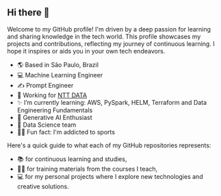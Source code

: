 ## Hi there 👋

Welcome to my GitHub profile! I'm driven by a deep passion for learning and sharing knowledge in the tech world. This profile showcases my projects and contributions, reflecting my journey of continuous learning. I hope it inspires or aids you in your own tech endeavors. 

- 🌎 Based in São Paulo, Brazil
- 💻 Machine Learning Engineer
- ✍️ Prompt Engineer
- 💼 Working for [NTT DATA](https://www.nttdata.com/global/en/)
- ✨ I’m currently learning: AWS, PySpark, HELM, Terraform and Data Engineering Fundamentals
- 🎈 Generative AI Enthusiast
- 👥 Data Science team 
- 🤸‍♀️ Fun fact: I'm addicted to sports

Here's a quick guide to what each of my GitHub repositories represents: 

- 📚 for continuous learning and studies,
- 👩‍🏫 for training materials from the courses I teach,
- 💻 for my personal projects where I explore new technologies and creative solutions.

